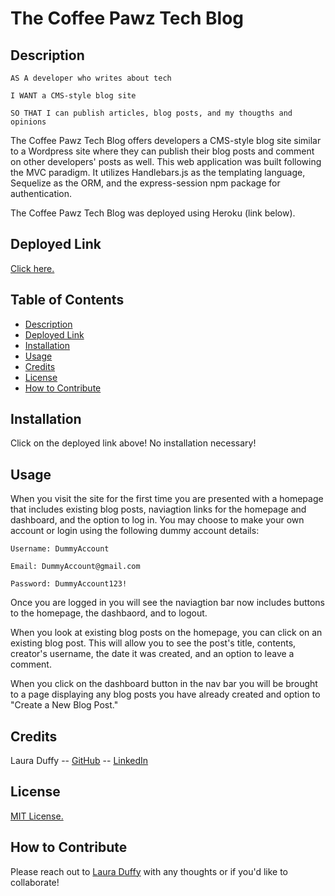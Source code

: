 # The Coffee Pawz Tech Blog

## Description 

`AS A developer who writes about tech`

`I WANT a CMS-style blog site`

`SO THAT I can publish articles, blog posts, and my thougths and opinions`

The Coffee Pawz Tech Blog offers developers a CMS-style blog site similar to a Wordpress site where they can publish their blog posts and comment on other developers' posts as well. This web application was built following the MVC paradigm. It utilizes Handlebars.js as the templating language, Sequelize as the ORM, and the express-session npm package for authentication. 

The Coffee Pawz Tech Blog was deployed using Heroku (link below). 

## Deployed Link

[Click here.](https://coffee-pawz-tech-blog.herokuapp.com/)

## Table of Contents 
- [Description](#description)
- [Deployed Link](#deployed-link)
- [Installation](#installation)
- [Usage](#usage)
- [Credits](#credits)
- [License](#license)
- [How to Contribute](#how-to-contribute)

## Installation

Click on the deployed link above! No installation necessary! 

## Usage 

When you visit the site for the first time you are presented with a homepage that includes existing blog posts, naviagtion links for the homepage and dashboard, and the option to log in. You may choose to make your own account or login using the following dummy account details: 

`Username: DummyAccount`

`Email: DummyAccount@gmail.com`

`Password: DummyAccount123!`

Once you are logged in you will see the naviagtion bar now includes buttons to the homepage, the dashbaord, and to logout. 

When you look at existing blog posts on the homepage, you can click on an existing blog post. This will allow you to see the post's title, contents, creator's username, the date it was created, and an option to leave a comment. 

When you click on the dashboard button in the nav bar you will be brought to a page displaying any blog posts you have already created and option to "Create a New Blog Post." 

## Credits 

Laura Duffy -- [GitHub](https://github.com/duffylaura) -- [LinkedIn](https://www.linkedin.com/in/laura-duffy-a14061251/)

## License 

[MIT License.](https://opensource.org/licenses/MIT) 

## How to Contribute

Please reach out to [Laura Duffy](lauraduffy700@gmail.com) with any thoughts or if you'd like to collaborate! 

